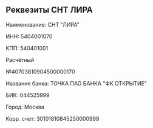 ## Реквезиты  СНТ ЛИРА
Наименование: СНТ "ЛИРА"

ИНН: 5404001070

КПП: 540401001

Расчётный

№40703810904500000170

Название банка: ТОЧКА ПАО БАНКА "ФК ОТКРЫТИЕ"

БИК: 044525999

Город: Москва

Корр. счет: 30101810845250000999
